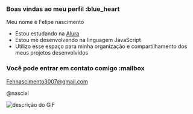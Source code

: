 ### Boas vindas ao meu perfil :blue_heart

Meu nome é Felipe nascimento

- Estou estudando na [Alura](https://www.alura.com.br)
- Estou me desenvolvendo na linguagem JavaScript
- Utilizo esse espaço para minha organização e compartilhamento dos meus projetos desenvolvidos

### Você pode entrar em contato comigo :mailbox

Fehnascimento3007@gmail.com

@nascixl

![descrição do GIF](https://tenor.com/pt-BR/view/goku-dbz-gif-19306390)
